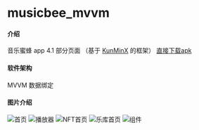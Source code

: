 # musicbee_mvvm

#### 介绍
音乐蜜蜂 app 4.1 部分页面 （基于 [KunMinX](https://github.com/KunMinX/Jetpack-MVVM-Scaffold) 的框架）
[直接下载apk](https://gitee.com/Android-jun/musicbee_mvvm/blob/master/apk/app-debug.apk)

#### 软件架构
MVVM 数据绑定

#### 图片介绍
![首页](https://images.gitee.com/uploads/images/2021/0628/171932_2df54f50_2266785.png "屏幕截图.png")
![播放器](https://images.gitee.com/uploads/images/2021/0616/141949_51b3c81d_2266785.png "屏幕截图.png")
![NFT首页](https://images.gitee.com/uploads/images/2021/0628/171946_22ae8ab8_2266785.png "屏幕截图.png")
![乐库首页](https://images.gitee.com/uploads/images/2021/0628/172001_b3c171cf_2266785.png "屏幕截图.png")
![组件](https://images.gitee.com/uploads/images/2021/0628/172014_3494e79f_2266785.png "屏幕截图.png")